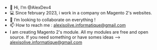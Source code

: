 - 👋 Hi, I’m @AlexDev4
- 💻 Since february 2023, i work in a company on Magento 2's websites.
- 💞️ I’m looking to collaborate on everything !
- 📫 How to reach me : alexisolive.informatique@gmail.com
- I am creating Magento 2's module. All my modules are free and open source. If you need something or have somes ideas --> alexisolive.informatique@gmail.com
